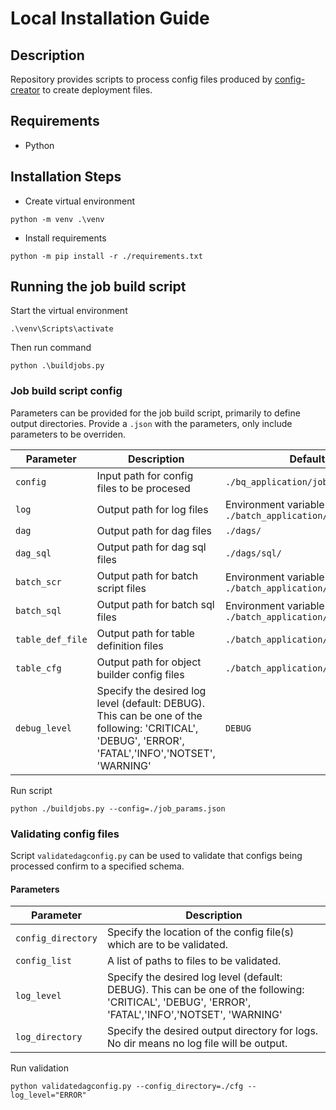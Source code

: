 # Local Installation Guide

## Description
Repository provides scripts to process config files produced by [config-creator](https://github.com/sean-conkie/config-creator.git) to create deployment files.

## Requirements
- Python

## Installation Steps
- Create virtual environment
```shell
python -m venv .\venv
```
- Install requirements
```shell
python -m pip install -r ./requirements.txt
```

## Running the job build script
Start the virtual environment
```shell
.\venv\Scripts\activate
```
Then run command
```shell
python .\buildjobs.py
```

### Job build script config
Parameters can be provided for the job build script, primarily to define output directories.  Provide a `.json` with the parameters, only include parameters to be overriden.

|Parameter|Description|Default|
|---|---|---|
|`config`|Input path for config files to be procesed|`./bq_application/job/`|
|`log`|Output path for log files|Environment variable SYS_LOG or `./batch_application/logs/`|
|`dag`|Output path for dag files|`./dags/`|
|`dag_sql`|Output path for dag sql files|`./dags/sql/`|
|`batch_scr`|Output path for batch script files|Environment variable SYS_SCR or `./batch_application/scripts/scr/`|
|`batch_sql`|Output path for batch sql files|Environment variable SYS_SQL or `./batch_application/scripts/sql/`|
|`table_def_file`|Output path for table definition files|`./batch_application/table/`|
|`table_cfg`|Output path for object builder config files|`./batch_application/cfg/`|
|`debug_level`|Specify the desired log level (default: DEBUG).  This can be one of the following: 'CRITICAL', 'DEBUG', 'ERROR', 'FATAL','INFO','NOTSET', 'WARNING'|`DEBUG`|

Run script
```
python ./buildjobs.py --config=./job_params.json
```

### Validating config files
Script `validatedagconfig.py` can be used to validate that configs being processed confirm to a specified schema.

#### Parameters
|Parameter|Description|
|---|---|
|`config_directory`|Specify the location of the config file(s) which are to be validated.|
|`config_list`|A list of paths to files to be validated.|
|`log_level`|Specify the desired log level (default: DEBUG).  This can be one of the following: 'CRITICAL', 'DEBUG', 'ERROR', 'FATAL','INFO','NOTSET', 'WARNING'|
|`log_directory`|Specify the desired output directory for logs.  No dir means no log file will be output.|

Run validation 
```
python validatedagconfig.py --config_directory=./cfg --log_level="ERROR"
```